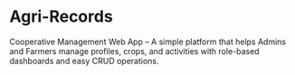 # Agri-Records
Cooperative Management Web App – A simple platform that helps Admins and Farmers manage profiles, crops, and activities with role-based dashboards and easy CRUD operations.
